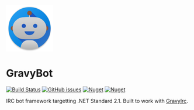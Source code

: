 <img src="https://raw.githubusercontent.com/halomademeapc/GravyBot/master/logo.png" alt="GravyBot Logo" width="128"/>

# GravyBot
[![Build Status](https://img.shields.io/travis/halomademeapc/GravyBot?style=flat-square)](https://travis-ci.org/github/halomademeapc/GravyBot) [![GitHub issues](https://img.shields.io/github/issues/halomademeapc/GravyBot?style=flat-square)](https://github.com/halomademeapc/GravyBot/issues) [![Nuget](https://img.shields.io/nuget/dt/GravyBot?style=flat-square)](https://www.nuget.org/packages/GravyBot/) [![Nuget](https://img.shields.io/nuget/v/GravyBot?style=flat-square)](https://www.nuget.org/packages/GravyBot/)

IRC bot framework targetting .NET Standard 2.1.  Built to work with [GravyIrc](https://gravyirc.halomademeapc.com).